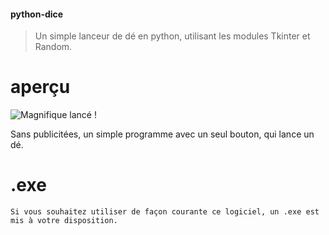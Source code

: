 #### python-dice
> Un simple lanceur de dé en python, utilisant les modules Tkinter et Random.

# aperçu
![Magnifique lancé !](https://cdn.discordapp.com/attachments/962604741278449727/976450267249795122/unknown.png)


Sans publicitées, un simple programme avec un seul bouton, qui lance un dé.


# .exe
`Si vous souhaitez utiliser de façon courante ce logiciel, un .exe est mis à votre disposition.`

